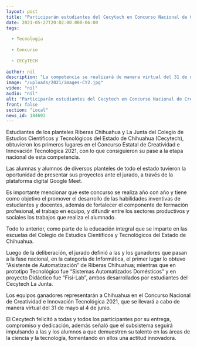 ```yaml
---
layout: post
title: "Participarán estudiantes del Cecytech en Concurso Nacional de Creatividad e Innovación Tecnológica 2021"
date: 2021-05-27T20:02:00.000-06:00
tags:
  
  - Tecnología
  
  - Concurso
  
  - CECyTECH
  
author: nil
description: "La competencia se realizará de manera virtual del 31 de mayo al 4 de junio; los equipos que obtuvieron su pase pertenecen a los planteles Riberas Chihuahua y La Junta"
image: "/uploads/2021/images-CY2.jpg"
video: "nil"
audio: "nil"
alt: "Participarán estudiantes del Cecytech en Concurso Nacional de Creatividad e Innovación Tecnológica 2021"
front: false
section: "Local"
news_id: 184693
---
```


Estudiantes de los planteles Riberas Chihuahua y La Junta del Colegio de Estudios Científicos y Tecnológicos del Estado de Chihuahua (Cecytech), obtuvieron los primeros lugares en el Concurso Estatal de Creatividad e Innovación Tecnológica 2021, con lo que consiguieron su pase a la etapa nacional de esta competencia.

 

Las alumnas y alumnos de diversos planteles de todo el estado tuvieron la oportunidad de presentar sus proyectos ante el jurado, a través de la plataforma digital Google Meet.

 

Es importante mencionar que este concurso se realiza año con año y tiene como objetivo el promover el desarrollo de las habilidades inventivas de estudiantes y docentes, además de fortalecer el componente de formación profesional, el trabajo en equipo, y difundir entre los sectores productivos y sociales los trabajos que realiza el alumnado.

 

Todo lo anterior, como parte de la educación integral que se imparte en las escuelas del Colegio de Estudios Científicos y Tecnológicos del Estado de Chihuahua.

 

Luego de la deliberación, el jurado definió a las y los ganadores que pasan a la fase nacional, en la categoría de Informática, el primer lugar lo obtuvo “Asistente de Automatización” de Riberas Chihuahua; mientras que en prototipo Tecnológico fue “Sistemas Automatizados Domésticos” y en proyecto Didáctico fue “Fisi-Lab”, ambos desarrollados por estudiantes del Cecytech La Junta.

 

Los equipos ganadores representarán a Chihuahua en el Concurso Nacional de Creatividad e Innovación Tecnológica 2021, que se llevará a cabo de manera virtual del 31 de mayo al 4 de junio.

 

El Cecytech felicitó a todas y todos los participantes por su entrega, compromiso y dedicación, además señaló que el subsistema seguirá impulsando a las y los alumnos a que demuestren su talento en las áreas de la ciencia y la tecnología, fomentando en ellos una actitud innovadora.